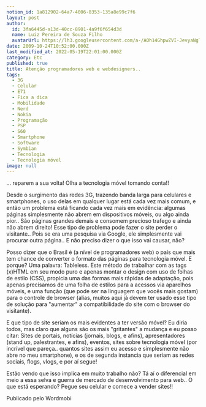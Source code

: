 ```yaml
---
notion_id: 1a812902-64a7-4006-8353-135a8e99c7f6
layout: post
author:
  id: 3fa6445d-a13d-40cc-8901-4a9f6f654d3d
  name: Luiz Pereira de Souza Filho
  avatarUrl: https://lh3.googleusercontent.com/a-/AOh14GhpwZVI-JevyaNgTdlrOT6YN20cI6V9Kxtq38Ij8AQ=s100
date: 2009-10-24T10:52:00.000Z
last_modified_at: 2022-05-19T22:01:00.000Z
category: Etc
published: true
title: Atenção programadores web e webdesigners..
tags:
  - 3G
  - Celular
  - E71
  - Fica a dica
  - Mobilidade
  - Nerd
  - Nokia
  - Programação
  - PSP
  - S60
  - Smartphone
  - Software
  - Symbian
  - Tecnologia
  - Tecnologia móvel
image: null
---
```


... reparem a sua volta! Olha a tecnologia móvel tomando conta!!

Desde o surgimento das redes 3G, trazendo banda larga para celulares e smartphones, o uso delas em qualquer lugar está cada vez mais comum, e então um problema está ficando cada vez mais em evidência: algumas páginas simplesmente não abrem em dispositivos móveis, ou algo ainda pior.. São páginas grandes demais e consomem precioso trafego e ainda não abrem direito! Esse tipo de problema pode fazer o site perder o visitante.. Pois se era uma pesquisa via Google, ele simplesmente vai procurar outra página.. E não preciso dizer o que isso vai causar, não?

Posso dizer que o Brasil é (a nível de programadores web) o país que mais tem chance de converter o formato das páginas para tecnologia móvel. E porque? Uma palavra: Tableless. Este método de trabalhar com as tags (x)HTML em seu modo puro e apenas montar o design com uso de folhas de estilo (CSS), propicia uma das formas mais rápidas de adaptação, pois apenas precisamos de uma folha de estilos para a acessos via aparelhos móveis, e uma função (que pode ser na linguagem que vocês mais gostam) para o controle de browser (alias, muitos aqui já devem ter usado esse tipo de solução para "aumentar" a compatibilidade do site com o browser do visitante).

E que tipo de site seriam os mais evidentes a ter versão móvel? Eu diria todos, mas claro que alguns são os mais "gritantes" a mudança e eu posso citar: Sites de portais, notícias (jornais, blogs, e afins), apresentadores (stand up, palestrantes, e afins), eventos, sites sobre tecnologia móvel (por incrível que pareça.. quantos sites assim eu acesso e simplesmente não abre no meu smartphone), e os de segunda instancia que seriam as redes sociais, flogs, vlogs, e por aí segue!

Estão vendo que isso implica em muito trabalho não? Tá aí o diferencial em meio a essa selva e guerra de mercado de desenvolvimento para web.. O que está esperando? Pegue seu celular e comece a vender sites!!

Publicado pelo Wordmobi


